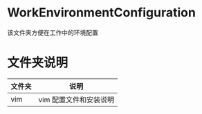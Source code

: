 # WorkEnvironmentConfiguration
该文件夹方便在工作中的环境配置

# 文件夹说明
| 文件夹 | 说明 |
| ---- | ---- |
| vim | vim 配置文件和安装说明 |
